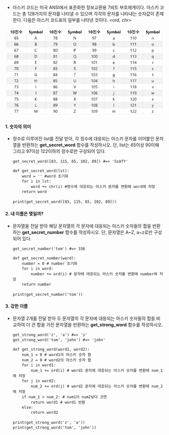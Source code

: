 - 아스키 코드는 미국 ANSI에서 표준화한 정보교환용 7비트 부호체계이다. 아스키 코드는 총 128가지의 문자를 나타낼 수 있으며 각각의 문자를 나타내는 숫자값이 존재한다. 다음은 아스키 코드표의 일부를 나타낸 것이다. _<ord, chr>_

![아스키코드](workshop.assets/아스키코드.PNG)



#### 1. 숫자의 의미

- 정수로 이루어진 list를 전달 받아, 각 정수에 대응되는 아스키 문자를 이어붙인 문자열을 반환하는 **get_secret_word** 함수를 작성하시오. 단, list는 65이상 90이해 그리고 97이상 122이하의 정수로만 구성되어 있다.

  ```
  get_secret_word([83, 115, 65, 102, 89]) #=> 'SsAfY'
  ```
  
  ```
  def get_secret_word(lst):
      word = '' #word 초기화
      for i in lst: 
          word += chr(i) #정수에 대응되는 아스키 문자를 변환해 word에 저장
      return word
  
  print(get_secret_word([83, 115, 65, 102, 89]))
  ```
  
  

#### 2. 내 이름은 몇일까?

- 문자열을 전달 받아 해당 문자열의 각 문자에 대응되는 아스키 숫자들의 합을 반환하는 **get_secret_number** 함수를 작성하시오. 단, 문자열은 A~Z, a~z로만 구성되어 있다.

  ```
  get_secret_number('tom') #=> 336
  ```
  
  ```
  def get_secret_number(word):
      number = 0 # number 초기화
      for i in word:
          number += ord(i) # 문자에 대응되는 아스키 숫자를 변환에 number에 저장
      return number
  
  print(get_secret_number('tom'))
  ```
  
  

#### 3. 강한 이름

- 문자열 2개를 전달 받아 두 문자열의 각 문자에 대응되는 아스키 숫자들의 합을 비교하여 더 큰 합을 가진 문자열을 반환하는 **get_strong_word** 함수를 작성하시오.

  ```
  get_strong_word('z', 'a') #=> 'z'
  get_strong_word('tom', 'john') #=> 'john'
  ```

  ```
  def get_strong_word(word1, word2):
      num_1 = 0 # word1의 아스키 숫자 합
      num_2 = 0 # word2의 아스키 숫자 합
      for i in word1:
          num_1 += ord(i) # word1 문자에 대응되는 아스키 숫자를 변환에 num_1에 저장
      for j in word2:
          num_2 += ord(j) # word2 문자에 대응되는 아스키 숫자를 변환에 num_2에 저장
      if num_1 > num_2: # num1이 num2보다 크면
          return word1 # word1 반환
      else:
          return word2
          
  print(get_strong_word('z', 'a')) 
  print(get_strong_word('tom', 'john')) 
  ```
  
  